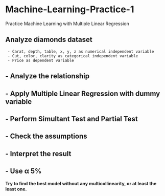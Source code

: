 # Machine-Learning-Practice-1
Practice Machine Learning with Multiple Linear Regression

## **Analyze diamonds dataset**

     - Carat, depth, table, x, y, z as numerical independent variable
     - Cut, color, clarity as categorical independent variable
     - Price as dependent variable

## - Analyze the relationship
## - Apply Multiple Linear Regression with dummy variable
## - Perform Simultant Test and Partial Test
## - Check the assumptions
## - Interpret the result
## - Use α 5%

**Try to find the best model without any multicollinearity, or at least the least one.**
